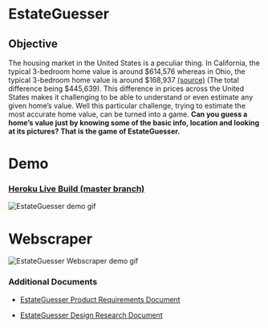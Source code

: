 # EstateGuesser

## Objective

The housing market in the United States is a peculiar thing. In California, the typical 3-bedroom home value is around $614,576 whereas in Ohio, the typical 3-bedroom home value is around $168,937 [(source)](https://www.gobankingrates.com/investing/real-estate/cost-to-own-3-bedroom-home-every-state/) (The total difference being $445,639). This difference in prices across the United States makes it challenging to be able to understand or even estimate any given home’s value. 
Well this particular challenge, trying to estimate the most accurate home value, can be turned into a game. **Can you guess a home’s value just by knowing some of the basic info, location and looking at its pictures? That is the game of EstateGuesser.**

# Demo 

### [Heroku Live Build (master branch)](https://estate-guesser.herokuapp.com/)

![EstateGuesser demo gif](./imgs/estate_guesser_demo_gif.gif)

# Webscraper
![EstateGuesser Webscraper demo gif](./imgs/estateguesser_scraper_demo_gif.gif)

### Additional Documents
- [EstateGuesser Product Requirements Document](https://docs.google.com/document/d/17wgXHifLHZuBm5OXIiNWbkJXcdjnm-Y5sBKL0QE2cC4/edit?usp=sharing)

- [EstateGuesser Design Research Document](https://docs.google.com/document/d/16yGb93BbufNCHrqyJnrQaS1w5IjEtt21q8OcjfX_NEk/edit?usp=sharing)
